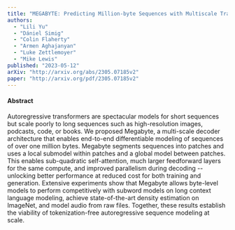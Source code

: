 ```yaml
---
title: "MEGABYTE: Predicting Million-byte Sequences with Multiscale Transformers"
authors:
  - "Lili Yu"
  - "Dániel Simig"
  - "Colin Flaherty"
  - "Armen Aghajanyan"
  - "Luke Zettlemoyer"
  - "Mike Lewis"
published: "2023-05-12"
arXiv: "http://arxiv.org/abs/2305.07185v2"
paper: "http://arxiv.org/pdf/2305.07185v2"
---
```


#### Abstract

  Autoregressive transformers are spectacular models for short sequences but
scale poorly to long sequences such as high-resolution images, podcasts, code,
or books. We proposed Megabyte, a multi-scale decoder architecture that enables
end-to-end differentiable modeling of sequences of over one million bytes.
Megabyte segments sequences into patches and uses a local submodel within
patches and a global model between patches. This enables sub-quadratic
self-attention, much larger feedforward layers for the same compute, and
improved parallelism during decoding -- unlocking better performance at reduced
cost for both training and generation. Extensive experiments show that Megabyte
allows byte-level models to perform competitively with subword models on long
context language modeling, achieve state-of-the-art density estimation on
ImageNet, and model audio from raw files. Together, these results establish the
viability of tokenization-free autoregressive sequence modeling at scale.

		